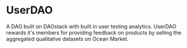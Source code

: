 # UserDAO
A DAO built on DAOstack with built in user testing analytics. UserDAO rewards it's members for providing feedback on products by selling the aggregated qualitative datasets on Ocean Market.
